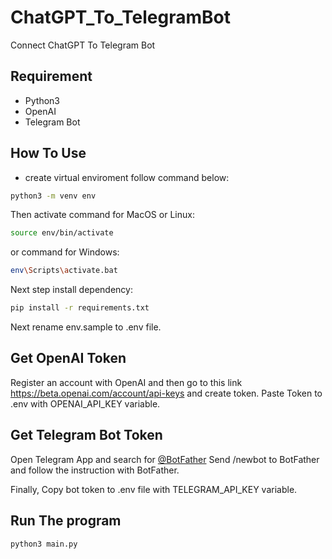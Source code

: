 # ChatGPT_To_TelegramBot

 Connect ChatGPT To Telegram Bot

## Requirement

- Python3
- OpenAI
- Telegram Bot

## How To Use

- create virtual enviroment follow command below:

```bash
python3 -m venv env
```

Then activate command for MacOS or Linux:

```bash
source env/bin/activate
```

or command for Windows:

```bash
env\Scripts\activate.bat
```

Next step install dependency:

```bash
pip install -r requirements.txt
```

Next rename env.sample to .env file.

## Get OpenAI Token

Register an account with OpenAI and then go to this link [<https://beta.openai.com/account/api-keys>](https://beta.openai.com/account/api-keys) and create token.
Paste Token to .env with OPENAI_API_KEY variable.

## Get Telegram Bot Token

Open Telegram App and search for [@BotFather](https://t.me/@BotFather)
Send /newbot to BotFather and follow the instruction with BotFather.

Finally, Copy bot token to .env file with TELEGRAM_API_KEY variable.

## Run The program

```bash
python3 main.py
```
